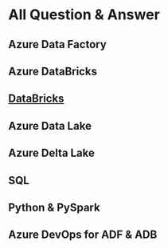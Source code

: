 # All Question & Answer 
## Azure Data Factory
## Azure DataBricks
## [DataBricks](https://docs.databricks.com/aws/en/data-engineering/)
## Azure Data Lake
## Azure Delta Lake
## SQL
## Python & PySpark
## Azure DevOps for ADF & ADB


